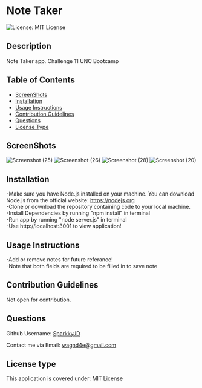 # Note Taker

![License: MIT License](https://img.shields.io/badge/License-MIT%20License-brightgreen.svg)


## Description
Note Taker app. Challenge 11 UNC Bootcamp


## Table of Contents
- [ScreenShots](#ScreenShots)
- [Installation](#installation)
- [Usage Instructions](#usage-instructions)
- [Contribution Guidelines](#contribution-guidelines)
- [Questions](#questions)
- [License Type](#license-type)

## ScreenShots <a name="ScreenShots"></a>
![Screenshot (25)](https://github.com/SparkkyJD/Note-Taker/assets/127361245/79116648-9690-49d5-9387-773c95abdc37)
![Screenshot (26)](https://github.com/SparkkyJD/Note-Taker/assets/127361245/a7ae51e5-8db3-4f46-ba14-8684f0d7829f)
![Screenshot (28)](https://github.com/SparkkyJD/Note-Taker/assets/127361245/b1199d6b-da26-42bd-9430-9e11661849f5)
![Screenshot (20)](https://github.com/SparkkyJD/Note-Taker/assets/127361245/d57c321b-a190-4652-a8c8-cd3af568a214)

## Installation <a name="installation"></a>
-Make sure you have Node.js installed on your machine. You can download Node.js from the official website: https://nodejs.org <br>
-Clone or download the repository containing code to your local machine.<br>
-Install Dependencies by running "npm install" in terminal<br>
-Run app by running "node server.js" in terminal<br>
-Use http://localhost:3001 to view application!<br>


## Usage Instructions <a name="usage"></a>
-Add or remove notes for future referance!<br> 
-Note that both fields are required to be filled in to save note<br>


## Contribution Guidelines <a name="contribution"></a>
Not open for contribution.

## Questions <a name="github"></a>
 Github Username: <a href="https://github.com/SparkkyJD">SparkkyJD</a>

Contact me via Email: wagnd4e@gmail.com
## License type <a name="license"></a>
This application is covered under: MIT License
